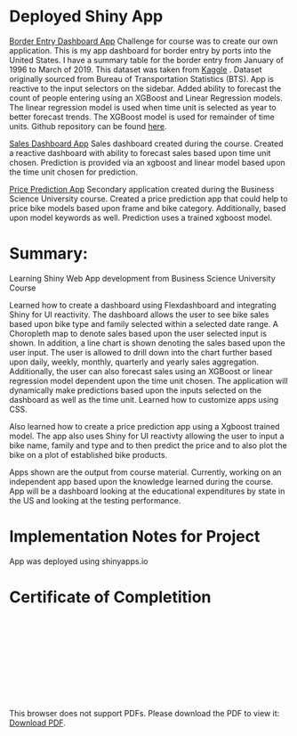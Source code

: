# Deployed Shiny App
[Border Entry Dashboard App](https://charlehl.shinyapps.io/border_entry_dashboard_forecast/)
Challenge for course was to create our own application.  This is my app dashboard for border entry by ports into the United States.  I have a summary table for the border entry from January of 1996 to March of 2019.  This dataset was taken from [Kaggle](https://www.kaggle.com/akhilv11/border-crossing-entry-data) .  Dataset originally sourced from Bureau of Transportation Statistics (BTS).  App is reactive to the input selectors on the sidebar.  Added ability to forecast the count of people entering using an XGBoost and Linear Regression models.  The linear regression model is used when time unit is selected as year to better forecast trends.  The XGBoost model is used for remainder of time units.  Github repository can be found [here](https://github.com/charlehl/r_projects/tree/master/DS4B_102_Challenge_Project_App).

[Sales Dashboard App](https://charlehl.shinyapps.io/sales_dashboard_forecast_app/)
Sales dashboard created during the course.  Created a reactive dashboard with ability to forecast sales based upon time unit chosen.  Prediction is provided via an xgboost and linear model based upon the time unit chosen for prediction.

[Price Prediction App](https://charlehl.shinyapps.io/price_prediction_app/)
Secondary application created during the Business Science University course.  Created a price prediction app that could help to price bike models based upon frame and bike category.  Additionally, based upon model keywords as well.  Prediction uses a trained xgboost model.

# Summary:
Learning Shiny Web App development from Business Science University Course

Learned how to create a dashboard using Flexdashboard and integrating Shiny for UI reactivity.  The dashboard 
allows the user to see bike sales based upon bike type and family selected within a selected date range.  A Choropleth map to denote sales based 
upon the user selected input is shown.  In addition, a line chart is shown denoting the sales based upon the user input.  The user is allowed to drill 
down into the chart further based upon daily, weekly, monthly, quarterly and yearly sales aggregation. Additionally, the user can also forecast sales 
using an XGBoost or linear regression model dependent upon the time unit chosen.  The application will dynamically make predictions based upon the inputs 
selected on the dashboard as well as the time unit.  Learned how to customize apps using CSS.

Also learned how to create a price prediction app using a Xgboost trained model.  The app also uses 
Shiny for UI reactivty allowing the user to input a bike name, family and type and to then predict the 
price and to also plot the bike on a plot of established bike products.

Apps shown are the output from course material.  Currently, working on an independent app based upon the knowledge learned during the course.  App will 
be a dashboard looking at the educational expenditures by state in the US and looking at the testing performance.

# Implementation Notes for Project

App was deployed using shinyapps.io

# Certificate of Completition
<object data="images/ds4b-102_cert.pdf" type="application/pdf" width="700px" height="700px">
    <embed src="images/ds4b-102_cert.pdf">
        <p>This browser does not support PDFs. Please download the PDF to view it: <a href="images/ds4b-102_cert.pdf">Download PDF</a>.</p>
    </embed>
</object>